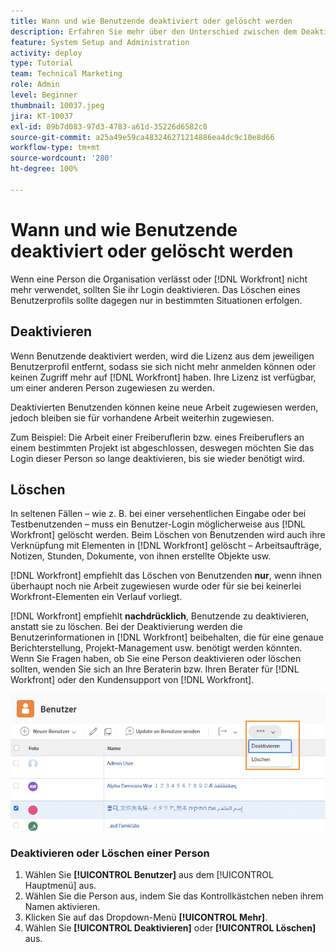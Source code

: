 ```yaml
---
title: Wann und wie Benutzende deaktiviert oder gelöscht werden
description: Erfahren Sie mehr über den Unterschied zwischen dem Deaktivieren und Löschen von Benutzenden. Verwalten Sie dann Benutzerprofile entsprechend den Anforderungen Ihres Unternehmens.
feature: System Setup and Administration
activity: deploy
type: Tutorial
team: Technical Marketing
role: Admin
level: Beginner
thumbnail: 10037.jpeg
jira: KT-10037
exl-id: 89b7d083-97d3-4783-a61d-35226d6582c0
source-git-commit: a25a49e59ca483246271214886ea4dc9c10e8d66
workflow-type: tm+mt
source-wordcount: '280'
ht-degree: 100%

---
```


# Wann und wie Benutzende deaktiviert oder gelöscht werden

Wenn eine Person die Organisation verlässt oder [!DNL Workfront] nicht mehr verwendet, sollten Sie ihr Login deaktivieren. Das Löschen eines Benutzerprofils sollte dagegen nur in bestimmten Situationen erfolgen.

## Deaktivieren

Wenn Benutzende deaktiviert werden, wird die Lizenz aus dem jeweiligen Benutzerprofil entfernt, sodass sie sich nicht mehr anmelden können oder keinen Zugriff mehr auf [!DNL Workfront] haben. Ihre Lizenz ist verfügbar, um einer anderen Person zugewiesen zu werden.

Deaktivierten Benutzenden können keine neue Arbeit zugewiesen werden, jedoch bleiben sie für vorhandene Arbeit weiterhin zugewiesen.

Zum Beispiel: Die Arbeit einer Freiberuflerin bzw. eines Freiberuflers an einem bestimmten Projekt ist abgeschlossen, deswegen möchten Sie das Login dieser Person so lange deaktivieren, bis sie wieder benötigt wird.

## Löschen

In seltenen Fällen – wie z. B. bei einer versehentlichen Eingabe oder bei Testbenutzenden – muss ein Benutzer-Login möglicherweise aus [!DNL Workfront] gelöscht werden. Beim Löschen von Benutzenden wird auch ihre Verknüpfung mit Elementen in [!DNL Workfront] gelöscht – Arbeitsaufträge, Notizen, Stunden, Dokumente, von ihnen erstellte Objekte usw.

[!DNL Workfront] empfiehlt das Löschen von Benutzenden **nur**, wenn ihnen überhaupt noch nie Arbeit zugewiesen wurde oder für sie bei keinerlei Workfront-Elementen ein Verlauf vorliegt.

[!DNL Workfront] empfiehlt **nachdrücklich**, Benutzende zu deaktivieren, anstatt sie zu löschen. Bei der Deaktivierung werden die Benutzerinformationen in [!DNL Workfront] beibehalten, die für eine genaue Berichterstellung, Projekt-Management usw. benötigt werden könnten. Wenn Sie Fragen haben, ob Sie eine Person deaktivieren oder löschen sollten, wenden Sie sich an Ihre Beraterin bzw. Ihren Berater für [!DNL Workfront] oder den Kundensupport von [!DNL Workfront].

![Weitere Menüoptionen auf der Seite [!DNL Users]](assets/admin-fund-adding-users-11.png)

### Deaktivieren oder Löschen einer Person

1. Wählen Sie **[!UICONTROL Benutzer]** aus dem [!UICONTROL Hauptmenü] aus.
1. Wählen Sie die Person aus, indem Sie das Kontrollkästchen neben ihrem Namen aktivieren.
1. Klicken Sie auf das Dropdown-Menü **[!UICONTROL Mehr]**.
1. Wählen Sie **[!UICONTROL Deaktivieren]** oder **[!UICONTROL Löschen]** aus.
